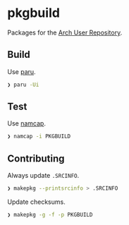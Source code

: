# pkgbuild

Packages for the [Arch User Repository](https://aur.archlinux.org/packages?K=uhthomas&SeB=m).

## Build

Use [paru](https://github.com/Morganamilo/paru).

```sh
❯ paru -Ui
```

## Test

Use [namcap](https://wiki.archlinux.org/title/Namcap).

```sh
❯ namcap -i PKGBUILD
```

## Contributing

Always update `.SRCINFO`.

```sh
❯ makepkg --printsrcinfo > .SRCINFO
```

Update checksums.

```sh
❯ makepkg -g -f -p PKGBUILD
```
